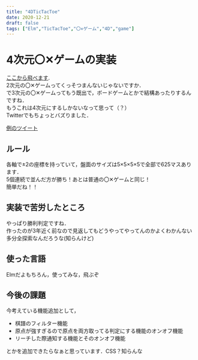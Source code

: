 ```yaml
---
title: "4DTicTacToe"
date: 2020-12-21
draft: false
tags: ["Elm","TicTacToe","〇✕ゲーム","4D","game"]
---
```


# 4次元〇✕ゲームの実装
[ここから飛べます](https://iorin-elmo.github.io/elm-4DTicTacToe/).  
2次元の〇✕ゲームってくっそつまんないじゃないですか．  
で3次元の〇✕ゲームってもう既出で，ボードゲームとかで結構あったりするんですね．  
もうこれは4次元にするしかないなって思って（？）  
Twitterでもちょっとバズりました．  
<!--more-->
[例のツイート](https://twitter.com/_sotaatos/status/1340888043251662850)

## ルール
各軸で±2の座標を持っていて，盤面のサイズは5×5×5×5で全部で625マスあります．  
5個連続で並んだ方が勝ち！あとは普通の〇✕ゲームと同じ！  
簡単だね！！  
## 実装で苦労したところ
やっぱり勝利判定ですね．  
作ったのが3年近く前なので見返してもどうやってやってんのかよくわかんない  
多分全探索なんだろうな(知らんけど)  
## 使った言語
Elmだよもちろん，使ってみな，飛ぶぞ
## 今後の課題
今考えている機能追加として，
- 棋譜のフィルター機能
- 原点が強すぎるので原点を両方取ってる判定にする機能のオンオフ機能
- リーチした際通知する機能とそのオンオフ機能  

とかを追加できたらなぁと思っています．CSS？知らんな